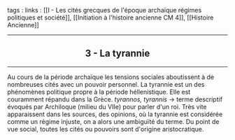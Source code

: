 tags : 
links : [[I - Les cités grecques de l'époque archaïque  régimes politiques et société]], [[Initiation à l'histoire ancienne CM 4]], [[Histoire Ancienne]]

****

<h2 style="text-align: center;"> 3 - La tyrannie </h2>

****

Au cours de la période archaïque les tensions sociales aboutissent à de nombreuses cités avec un pouvoir personnel. La tyrannie est un des phénomènes politique propre à la période héllenistique. Elle est couramment répandu dans la Grèce. 
*tyrannos, tyrannis* -> terme descriptif évoqués par Archiloque (milieu du VIIe) pour parler d'un roi. Très vite apparaissent dans les sources, des opinions, où la tyrannie est considérée comme un régime injuste, on a alors une ambiguïté du terme. 
Du point de vue social, toutes les cités ou pouvoirs sont d'origine aristocratique.